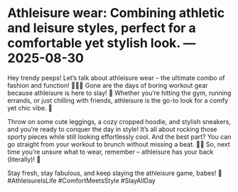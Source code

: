 # Athleisure wear: Combining athletic and leisure styles, perfect for a comfortable yet stylish look. — 2025-08-30

Hey trendy peeps! Let’s talk about athleisure wear – the ultimate combo of fashion and function! 👟💁‍♀️ Gone are the days of boring workout gear because athleisure is here to slay! 💪 Whether you’re hitting the gym, running errands, or just chilling with friends, athleisure is the go-to look for a comfy yet chic vibe. 🌟

Throw on some cute leggings, a cozy cropped hoodie, and stylish sneakers, and you’re ready to conquer the day in style! It’s all about rocking those sporty pieces while still looking effortlessly cool. And the best part? You can go straight from your workout to brunch without missing a beat. 🍳🥂 So, next time you’re unsure what to wear, remember – athleisure has your back (literally)! 💃

Stay fresh, stay fabulous, and keep slaying the athleisure game, babes! 💋 #AthleisureIsLife #ComfortMeetsStyle #SlayAllDay